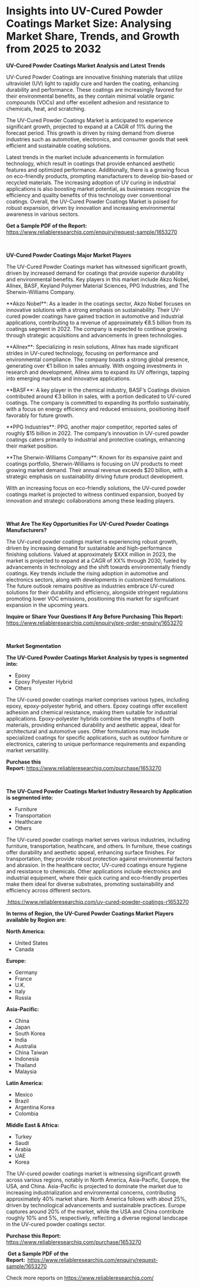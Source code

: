 <p><h1>Insights into UV-Cured Powder Coatings Market Size: Analysing Market Share, Trends, and Growth from 2025 to 2032</h1></p><p><strong>UV-Cured Powder Coatings Market Analysis and Latest Trends</strong></p>
<p><p>UV-Cured Powder Coatings are innovative finishing materials that utilize ultraviolet (UV) light to rapidly cure and harden the coating, enhancing durability and performance. These coatings are increasingly favored for their environmental benefits, as they contain minimal volatile organic compounds (VOCs) and offer excellent adhesion and resistance to chemicals, heat, and scratching.</p><p>The UV-Cured Powder Coatings Market is anticipated to experience significant growth, projected to expand at a CAGR of 11% during the forecast period. This growth is driven by rising demand from diverse industries such as automotive, electronics, and consumer goods that seek efficient and sustainable coating solutions. </p><p>Latest trends in the market include advancements in formulation technology, which result in coatings that provide enhanced aesthetic features and optimized performance. Additionally, there is a growing focus on eco-friendly products, prompting manufacturers to develop bio-based or recycled materials. The increasing adoption of UV curing in industrial applications is also boosting market potential, as businesses recognize the efficiency and quality benefits of this technology over conventional coatings. Overall, the UV-Cured Powder Coatings Market is poised for robust expansion, driven by innovation and increasing environmental awareness in various sectors.</p></p>
<p><strong>Get a Sample PDF of the Report:&nbsp;</strong> <a href="https://www.reliableresearchiq.com/enquiry/request-sample/1653270?utm_campaign=2249&utm_medium=2&utm_source=Github&utm_content=ia&utm_term=01022025&utm_id=uv-cured-powder-coatings">https://www.reliableresearchiq.com/enquiry/request-sample/1653270</a></p>
<p>&nbsp;</p>
<p><strong>UV-Cured Powder Coatings Major Market Players</strong></p>
<p><p>The UV-Cured Powder Coatings market has witnessed significant growth, driven by increased demand for coatings that provide superior durability and environmental benefits. Key players in this market include Akzo Nobel, Allnex, BASF, Keyland Polymer Material Sciences, PPG Industries, and The Sherwin-Williams Company.</p><p>**Akzo Nobel**: As a leader in the coatings sector, Akzo Nobel focuses on innovative solutions with a strong emphasis on sustainability. Their UV-cured powder coatings have gained traction in automotive and industrial applications, contributing to a revenue of approximately €8.5 billion from its coatings segment in 2022. The company is expected to continue growing through strategic acquisitions and advancements in green technologies.</p><p>**Allnex**: Specializing in resin solutions, Allnex has made significant strides in UV-cured technology, focusing on performance and environmental compliance. The company boasts a strong global presence, generating over €1 billion in sales annually. With ongoing investments in research and development, Allnex aims to expand its UV offerings, tapping into emerging markets and innovative applications.</p><p>**BASF**: A key player in the chemical industry, BASF’s Coatings division contributed around €3 billion in sales, with a portion dedicated to UV-cured coatings. The company is committed to expanding its portfolio sustainably, with a focus on energy efficiency and reduced emissions, positioning itself favorably for future growth.</p><p>**PPG Industries**: PPG, another major competitor, reported sales of roughly $15 billion in 2022. The company’s innovation in UV-cured powder coatings caters primarily to industrial and protective coatings, enhancing their market position.</p><p>**The Sherwin-Williams Company**: Known for its expansive paint and coatings portfolio, Sherwin-Williams is focusing on UV products to meet growing market demand. Their annual revenue exceeds $20 billion, with a strategic emphasis on sustainability driving future product development.</p><p>With an increasing focus on eco-friendly solutions, the UV-cured powder coatings market is projected to witness continued expansion, buoyed by innovation and strategic collaborations among these leading players.</p></p>
<p>&nbsp;</p>
<p><strong>What Are The Key Opportunities For UV-Cured Powder Coatings Manufacturers?</strong></p>
<p><p>The UV-cured powder coatings market is experiencing robust growth, driven by increasing demand for sustainable and high-performance finishing solutions. Valued at approximately $XXX million in 2023, the market is projected to expand at a CAGR of XX% through 2030, fueled by advancements in technology and the shift towards environmentally friendly coatings. Key trends include the rising adoption in automotive and electronics sectors, along with developments in customized formulations. The future outlook remains positive as industries embrace UV-cured solutions for their durability and efficiency, alongside stringent regulations promoting lower VOC emissions, positioning this market for significant expansion in the upcoming years.</p></p>
<p><strong>Inquire or Share Your Questions If Any Before Purchasing This Report:</strong> <a href="https://www.reliableresearchiq.com/enquiry/pre-order-enquiry/1653270?utm_campaign=2249&utm_medium=2&utm_source=Github&utm_content=ia&utm_term=01022025&utm_id=uv-cured-powder-coatings">https://www.reliableresearchiq.com/enquiry/pre-order-enquiry/1653270</a></p>
<p>&nbsp;</p>
<p><strong>Market Segmentation</strong></p>
<p><strong>The UV-Cured Powder Coatings Market Analysis by types is segmented into:</strong></p>
<p><ul><li>Epoxy</li><li>Epoxy Polyester Hybrid</li><li>Others</li></ul></p>
<p><p>The UV-cured powder coatings market comprises various types, including epoxy, epoxy-polyester hybrid, and others. Epoxy coatings offer excellent adhesion and chemical resistance, making them suitable for industrial applications. Epoxy-polyester hybrids combine the strengths of both materials, providing enhanced durability and aesthetic appeal, ideal for architectural and automotive uses. Other formulations may include specialized coatings for specific applications, such as outdoor furniture or electronics, catering to unique performance requirements and expanding market versatility.</p></p>
<p><strong>Purchase this Report:&nbsp;</strong><a href="https://www.reliableresearchiq.com/purchase/1653270?utm_campaign=2249&utm_medium=2&utm_source=Github&utm_content=ia&utm_term=01022025&utm_id=uv-cured-powder-coatings">https://www.reliableresearchiq.com/purchase/1653270</a></p>
<p>&nbsp;</p>
<p><strong>The UV-Cured Powder Coatings Market Industry Research by Application is segmented into:</strong></p>
<p><ul><li>Furniture</li><li>Transportation</li><li>Healthcare</li><li>Others</li></ul></p>
<p><p>The UV-cured powder coatings market serves various industries, including furniture, transportation, healthcare, and others. In furniture, these coatings offer durability and aesthetic appeal, enhancing surface finishes. For transportation, they provide robust protection against environmental factors and abrasion. In the healthcare sector, UV-cured coatings ensure hygiene and resistance to chemicals. Other applications include electronics and industrial equipment, where their quick curing and eco-friendly properties make them ideal for diverse substrates, promoting sustainability and efficiency across different sectors.</p></p>
<p><a href="https://www.reliableresearchiq.com/uv-cured-powder-coatings-r1653270?utm_campaign=2249&utm_medium=2&utm_source=Github&utm_content=ia&utm_term=01022025&utm_id=uv-cured-powder-coatings">&nbsp;https://www.reliableresearchiq.com/uv-cured-powder-coatings-r1653270</a></p>
<p><strong>In terms of Region, the UV-Cured Powder Coatings Market Players available by Region are:</strong></p>
<p>
    <p> <strong> North America: </strong>
        <ul>
            <li>United States</li>
            <li>Canada</li>
        </ul>
        </p> 
    <p> <strong> Europe: </strong>
        <ul>
            <li>Germany</li>
            <li>France</li>
            <li>U.K.</li>
            <li>Italy</li>
            <li>Russia</li>
        </ul>
        </p> 
    <p> <strong> Asia-Pacific: </strong>
        <ul>
            <li>China</li>
            <li>Japan</li>
            <li>South Korea</li>
            <li>India</li>
            <li>Australia</li>
            <li>China Taiwan</li>
            <li>Indonesia</li>
            <li>Thailand</li>
            <li>Malaysia</li>
        </ul>
        </p> 
    <p> <strong> Latin America: </strong>
        <ul>
            <li>Mexico</li>
            <li>Brazil</li>
            <li>Argentina Korea</li>
            <li>Colombia</li>
        </ul>
        </p> 
    <p> <strong> Middle East & Africa: </strong>
        <ul>
            <li>Turkey</li>
            <li>Saudi</li>
            <li>Arabia</li>
            <li>UAE</li>
            <li>Korea</li>
        </ul>
    </p>
    </p>
<p><p>The UV-cured powder coatings market is witnessing significant growth across various regions, notably in North America, Asia-Pacific, Europe, the USA, and China. Asia-Pacific is projected to dominate the market due to increasing industrialization and environmental concerns, contributing approximately 40% market share. North America follows with about 25%, driven by technological advancements and sustainable practices. Europe captures around 20% of the market, while the USA and China contribute roughly 10% and 5%, respectively, reflecting a diverse regional landscape in the UV-cured powder coatings sector.</p></p>
<p><strong>Purchase this Report: </strong><a href="https://www.reliableresearchiq.com/purchase/1653270?utm_campaign=2249&utm_medium=2&utm_source=Github&utm_content=ia&utm_term=01022025&utm_id=uv-cured-powder-coatings">https://www.reliableresearchiq.com/purchase/1653270</a></p>
<p>&nbsp;<strong>Get a Sample PDF of the Report:&nbsp;&nbsp;</strong><a href="https://www.reliableresearchiq.com/enquiry/request-sample/1653270?utm_campaign=2249&utm_medium=2&utm_source=Github&utm_content=ia&utm_term=01022025&utm_id=uv-cured-powder-coatings">https://www.reliableresearchiq.com/enquiry/request-sample/1653270</a></p>
<p><strong></strong></p>
<p>Check more reports on <a href="https://www.reliableresearchiq.com/?utm_campaign=2249&utm_medium=2&utm_source=Github&utm_content=ia&utm_term=01022025&utm_id=uv-cured-powder-coatings">https://www.reliableresearchiq.com/</a></p>